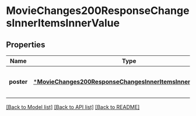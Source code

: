 # MovieChanges200ResponseChangesInnerItemsInnerValue


## Properties
Name | Type | Description | Notes
------------ | ------------- | ------------- | -------------
**poster** | [***MovieChanges200ResponseChangesInnerItemsInnerValuePoster**](MovieChanges200ResponseChangesInnerItemsInnerValuePoster.md) |  | [optional] [default to nothing]


[[Back to Model list]](../README.md#models) [[Back to API list]](../README.md#api-endpoints) [[Back to README]](../README.md)


